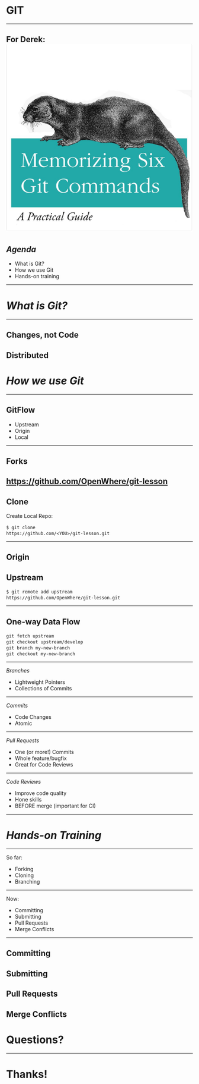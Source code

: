 # GIT
---
For Derek:
![Memorizing Six Commands](./resources/memorizing-six.png)
---
## *Agenda*
+ What is Git?
+ How we use Git
+ Hands-on training
---
# *What is Git?*
---
Changes, not Code
---
Distributed
---
# *How we use Git*
---
GitFlow
---
+ Upstream
+ Origin
+ Local
---
Forks
---
https://github.com/OpenWhere/git-lesson
---
Clone
---
Create Local Repo:

```
$ git clone
https://github.com/<YOU>/git-lesson.git
```
---
Origin
---
Upstream
---
```
$ git remote add upstream
https://github.com/OpenWhere/git-lesson.git
```
---
One-way Data Flow
---
```
git fetch upstream
git checkout upstream/develop
git branch my-new-branch
git checkout my-new-branch
```
---
*Branches*

+ Lightweight Pointers
+ Collections of Commits
---
*Commits*

+ Code Changes
+ Atomic
---
*Pull Requests*

+ One (or more!) Commits
+ Whole feature/bugfix
+ Great for Code Reviews
---
*Code Reviews*

+ Improve code quality
+ Hone skills
+ BEFORE merge (important for CI)
---
# *Hands-on Training*
---
So far:

+ Forking
+ Cloning
+ Branching
---
Now:

+ Committing
+ Submitting
+ Pull Requests
+ Merge Conflicts
---
Committing
---
Submitting
---
Pull Requests
---
Merge Conflicts
---
# Questions?
---
# Thanks!
